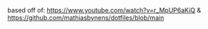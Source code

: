 based off of: https://www.youtube.com/watch?v=r_MpUP6aKiQ & https://github.com/mathiasbynens/dotfiles/blob/main
